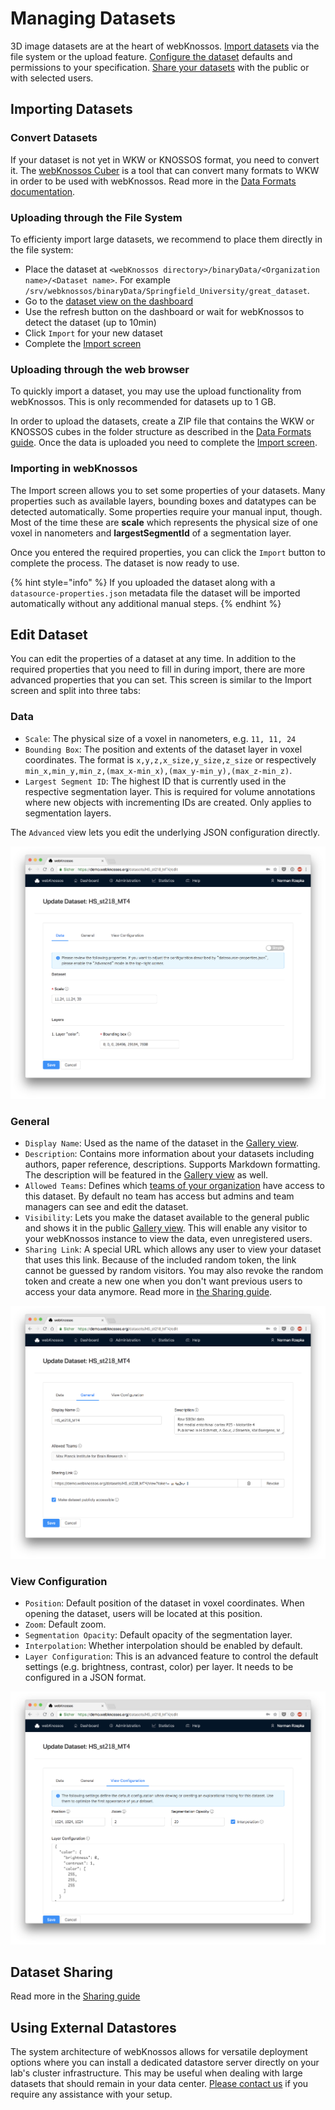 # Managing Datasets

3D image datasets are at the heart of webKnossos. [Import datasets](datasets.md#importing-datasets) via the file system or the upload feature. [Configure the dataset](datasets.md#edit-dataset) defaults and permissions to your specification. [Share your datasets](sharing.md#dataset-sharing) with the public or with selected users.

## Importing Datasets

### Convert Datasets

If your dataset is not yet in WKW or KNOSSOS format, you need to convert it. The [webKnossos Cuber](https://github.com/scalableminds/webknossos-cuber) is a tool that can convert many formats to WKW in order to be used with webKnossos. Read more in the [Data Formats documentation](../reference/data_formats.md).

### Uploading through the File System

To efficienty import large datasets, we recommend to place them directly in the file system:

* Place the dataset at `<webKnossos directory>/binaryData/<Organization name>/<Dataset name>`. For example `/srv/webknossos/binaryData/Springfield_University/great_dataset`.
* Go to the [dataset view on the dashboard](dashboard.md)
* Use the refresh button on the dashboard or wait for webKnossos to detect the dataset \(up to 10min\)
* Click `Import` for your new dataset
* Complete the [Import screen](datasets.md#importing-in-webknossos)

### Uploading through the web browser

To quickly import a dataset, you may use the upload functionality from webKnossos. This is only recommended for datasets up to 1 GB.

In order to upload the datasets, create a ZIP file that contains the WKW or KNOSSOS cubes in the folder structure as described in the [Data Formats guide](../reference/data_formats.md). Once the data is uploaded you need to complete the [Import screen](datasets.md#importing-in-webknossos).

### Importing in webKnossos

The Import screen allows you to set some properties of your datasets. Many properties such as available layers, bounding boxes and datatypes can be detected automatically. Some properties require your manual input, though. Most of the time these are **scale** which represents the physical size of one voxel in nanometers and **largestSegmentId** of a segmentation layer.

Once you entered the required properties, you can click the `Import` button to complete the process. The dataset is now ready to use.

{% hint style="info" %}
If you uploaded the dataset along with a `datasource-properties.json` metadata file the dataset will be imported automatically without any additional manual steps.
{% endhint %}

## Edit Dataset

You can edit the properties of a dataset at any time. In addition to the required properties that you need to fill in during import, there are more advanced properties that you can set. This screen is similar to the Import screen and split into three tabs:

### Data

* `Scale`: The physical size of a voxel in nanometers, e.g. `11, 11, 24`
* `Bounding Box`: The position and extents of the dataset layer in voxel coordinates. The format is `x,y,z,x_size,y_size,z_size` or respectively `min_x,min_y,min_z,(max_x-min_x),(max_y-min_y),(max_z-min_z)`.
* `Largest Segment ID`: The highest ID that is currently used in the respective segmentation layer. This is required for volume annotations where new objects with incrementing IDs are created. Only applies to segmentation layers.

The `Advanced` view lets you edit the underlying JSON configuration directly.

![Dataset Editing: Data Tab](../.gitbook/assets/dataset_data%20%281%29.png)

### General

* `Display Name`: Used as the name of the dataset in the [Gallery view](sharing.md#public-sharing).
* `Description`: Contains more information about your datasets including authors, paper reference, descriptions. Supports Markdown formatting. The description will be featured in the [Gallery view](sharing.md#public-sharing) as well.
* `Allowed Teams`: Defines which [teams of your organization](users.md) have access to this dataset. By default no team has access but admins and team managers can see and edit the dataset.
* `Visibility`: Lets you make the dataset available to the general public and shows it in the public [Gallery view](sharing.md#public-sharing). This will enable any visitor to your webKnossos instance to view the data, even unregistered users.
* `Sharing Link`: A special URL which allows any user to view your dataset that uses this link. Because of the included random token, the link cannot be guessed by random visitors. You may also revoke the random token and create a new one when you don't want previous users to access your data anymore. Read more in [the Sharing guide](sharing.md).

![Dataset Editing: General Tab](../.gitbook/assets/dataset_general%20%281%29.png)

### View Configuration

* `Position`: Default position of the dataset in voxel coordinates. When opening the dataset, users will be located at this position.
* `Zoom`: Default zoom.
* `Segmentation Opacity`: Default opacity of the segmentation layer.
* `Interpolation`: Whether interpolation should be enabled by default.
* `Layer Configuration`: This is an advanced feature to control the default settings \(e.g. brightness, contrast, color\) per layer. It needs to be configured in a JSON format.

![Dataset Editing: View Configuration Tab](../.gitbook/assets/dataset_view_config.png)

## Dataset Sharing

Read more in the [Sharing guide](sharing.md#dataset-sharing)

## Using External Datastores

The system architecture of webKnossos allows for versatile deployment options where you can install a dedicated datastore server directly on your lab's cluster infrastructure. This may be useful when dealing with large datasets that should remain in your data center. [Please contact us](mailto:hello@scalableminds.com) if you require any assistance with your setup.

